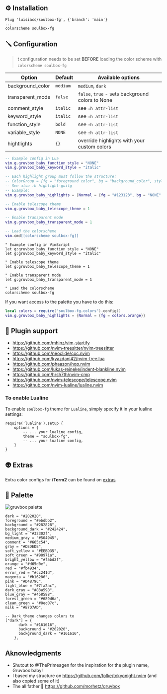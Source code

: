 ## ⚙️ Installation

```vim
Plug 'luisiacc/soulbox-fg', {'branch': 'main'}
...
colorscheme soulbox-fg
```

## 🪛 Configuration

> ❗️ configuration needs to be set **BEFORE** loading the color scheme with `colorscheme soulbox-fg`

| Option           | Default  | Available options                                |
| ---------------- | -------- | -------------------------------------------------|
| background\_color | `medium` | `medium`, `dark`                                 |
| transparent\_mode | `false`  | `false`, `true` - sets background colors to None |
| comment\_style    | `italic` | see `:h attr-list`                               |
| keyword\_style    | `italic` | see `:h attr-list`                               |
| function\_style   | `bold`   | see `:h attr-list`                               |
| variable\_style   | `NONE`   | see `:h attr-list`                               |
| hightlights      | `{}`     | override highlights with your custom colors      |

```lua
-- Example config in Lua
vim.g.gruvbox_baby_function_style = "NONE"
vim.g.gruvbox_baby_keyword_style = "italic"

-- Each highlight group must follow the structure:
-- ColorGroup = {fg = "foreground color", bg = "background_color", style = "some_style(:h attr-list)"}
-- See also :h highlight-guifg
-- Example:
vim.g.gruvbox_baby_highlights = {Normal = {fg = "#123123", bg = "NONE", style="underline"}}

-- Enable telescope theme
vim.g.gruvbox_baby_telescope_theme = 1

-- Enable transparent mode
vim.g.gruvbox_baby_transparent_mode = 1

-- Load the colorscheme
vim.cmd[[colorscheme soulbox-fg]]
```

```vim
" Example config in VimScript
let g:gruvbox_baby_function_style = "NONE"
let g:gruvbox_baby_keyword_style = "italic"

" Enable telescope theme
let g:gruvbox_baby_telescope_theme = 1

" Enable transparent mode
let g:gruvbox_baby_transparent_mode = 1

" Load the colorscheme
colorscheme soulbox-fg
```

If you want access to the palette you have to do this:

```lua
local colors = require("soulbox-fg.colors").config()
vim.g.gruvbox_baby_highlights = {Normal = {fg = colors.orange}}
```

## 🔌 Plugin support

*   https://github.com/mhinz/vim-startify
*   https://github.com/nvim-treesitter/nvim-treesitter
*   https://github.com/neoclide/coc.nvim
*   https://github.com/kyazdani42/nvim-tree.lua
*   https://github.com/phaazon/hop.nvim
*   https://github.com/lukas-reineke/indent-blankline.nvim
*   https://github.com/hrsh7th/nvim-cmp
*   https://github.com/nvim-telescope/telescope.nvim
*   https://github.com/nvim-lualine/lualine.nvim

### To enable Lualine

To enable `soulbox-fg` theme for `Lualine`, simply specify it in your lualine settings:

    require('lualine').setup {
        options = {
            -- ... your lualine config,
            theme = "soulbox-fg",
            -- ... your lualine config,
        }
    }

## 👽 Extras

Extra color configs for **iTerm2** can be found on [extras](extras/)

## 🌈 Palette

![gruvbox palette](https://user-images.githubusercontent.com/31720261/147415431-13f6c6af-2f76-46c9-8448-20c71e359fc5.png)

    dark = "#202020",
    foreground = "#ebdbb2",
    background = "#282828",
    background_dark = "#242424",
    bg_light = "#32302f",
    medium_gray = "#504945",
    comment = "#665c54",
    gray = "#DEDEDE",
    soft_yellow = "#EEBD35",
    soft_green = "#98971a",
    bright_yellow = "#fabd2f",
    orange = "#d65d0e",
    red = "#fb4934",
    error_red = "#cc241d",
    magenta = "#b16286",
    pink = "#D4879C",
    light_blue = "#7fa2ac",
    dark_gray = "#83a598",
    blue_gray = "#458588",
    forest_green = "#689d6a",
    clean_green = "#8ec07c",
    milk = "#E7D7AD",

    -- Dark theme changes colors to
    ["dark"] = {
          dark = "#161616",
          background = "#202020",
          background_dark = "#161616",
        },

## Aknowledgments

*   Shutout to @ThePrimeagen for the inspiration for the plugin name, Gruvbox baby!
*   I based my structure on https://github.com/folke/tokyonight.nvim (and also copied some of it)
*   The all father 👴 https://github.com/morhetz/gruvbox
